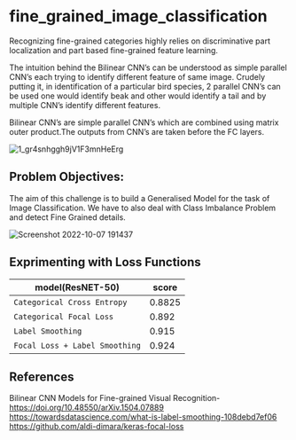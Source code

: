 # fine_grained_image_classification 
Recognizing fine-grained categories highly relies on discriminative part localization and part based fine-grained feature learning.

The intuition behind the Bilinear CNN’s can be understood as simple parallel CNN’s each trying to identify different feature of same image. Crudely putting it, in identification of a particular bird species, 2 parallel CNN’s can be used one would identify beak and other would identify a tail and by multiple CNN’s identify different features.

Bilinear CNN’s are simple parallel CNN’s which are combined using matrix outer product.The outputs from CNN’s are taken before the FC layers.


![1_gr4snhggh9jV1F3mnHeErg](https://user-images.githubusercontent.com/112108580/194578146-f646b290-a318-4d84-abfe-ca3581194998.png)


## Problem Objectives:
The aim of this challenge is to build a Generalised Model for the task of Image Classification. We have to also deal with Class Imbalance Problem and detect Fine Grained details.

![Screenshot 2022-10-07 191437](https://user-images.githubusercontent.com/112108580/194623392-3f59fc02-498d-495c-9b70-f33971738561.png)
## Exprimenting with Loss Functions

| model(ResNET-50) | score|
| --- | --- |
| `Categorical Cross Entropy` | 0.8825 |
| `Categorical Focal Loss` | 0.892 |
| `Label Smoothing` | 0.915 |
| `Focal Loss + Label Smoothing` | 0.924|

## References 
Bilinear CNN Models for Fine-grained Visual Recognition- https://doi.org/10.48550/arXiv.1504.07889
https://towardsdatascience.com/what-is-label-smoothing-108debd7ef06
https://github.com/aldi-dimara/keras-focal-loss 

